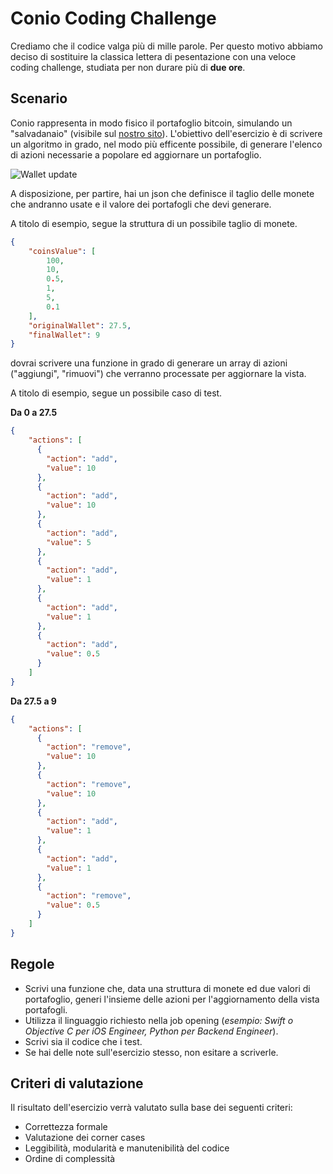 # Conio Coding Challenge
Crediamo che il codice valga più di mille parole. Per questo motivo abbiamo deciso di sostituire la classica lettera di pesentazione con una veloce coding challenge, studiata per non durare più di **due ore**.

## Scenario
Conio rappresenta in modo fisico il portafoglio bitcoin, simulando un "salvadanaio" (visibile sul [nostro sito](https://www.conio.com)). L'obiettivo dell'esercizio è di scrivere un algoritmo in grado, nel modo più efficente possibile, di generare l'elenco di azioni necessarie a popolare ed aggiornare un portafoglio.

![Wallet update](sample.png "Wallet update")

A disposizione, per partire, hai un json che definisce il taglio delle monete che andranno usate e il valore dei portafogli che devi generare.

A titolo di esempio, segue la struttura di un possibile taglio di monete.
```json
{
	"coinsValue": [
		100,
		10,
		0.5,
		1,
		5,
		0.1
	],
	"originalWallet": 27.5,
	"finalWallet": 9
}
```

dovrai scrivere una funzione in grado di generare un array di azioni ("aggiungi", "rimuovi") che verranno processate per aggiornare la vista.

A titolo di esempio, segue un possibile caso di test.

**Da 0 a 27.5**
```json
{
	"actions": [
      {
        "action": "add",
        "value": 10
      },
      {
        "action": "add",
        "value": 10
      },
      {
        "action": "add",
        "value": 5
      },
      {
        "action": "add",
        "value": 1
      },
      {
        "action": "add",
        "value": 1
      },
      {
        "action": "add",
        "value": 0.5
      }
    ]
}
```

**Da 27.5 a 9**
```json
{
	"actions": [
      {
        "action": "remove",
        "value": 10
      },
      {
        "action": "remove",
        "value": 10
      },
      {
        "action": "add",
        "value": 1
      },
      {
        "action": "add",
        "value": 1
      },
      {
        "action": "remove",
        "value": 0.5
      }
    ]
}
```

## Regole
- Scrivi una funzione che, data una struttura di monete ed due valori di portafoglio, generi l'insieme delle azioni per l'aggiornamento della vista portafogli.
- Utilizza il linguaggio richiesto nella job opening (*esempio: Swift o Objective C per iOS Engineer, Python per Backend Engineer*).
- Scrivi sia il codice che i test.
- Se hai delle note sull'esercizio stesso, non esitare a scriverle.

## Criteri di valutazione
Il risultato dell'esercizio verrà valutato sulla base dei seguenti criteri:
- Correttezza formale
- Valutazione dei corner cases
- Leggibilità, modularità e manutenibilità del codice
- Ordine di complessità

